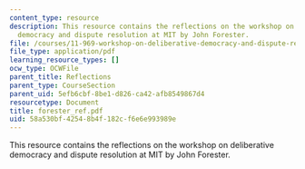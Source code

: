 ```yaml
---
content_type: resource
description: This resource contains the reflections on the workshop on deliberative
  democracy and dispute resolution at MIT by John Forester.
file: /courses/11-969-workshop-on-deliberative-democracy-and-dispute-resolution-summer-2005/58a530bf42548b4f182cf6e6e993989e_forester_ref.pdf
file_type: application/pdf
learning_resource_types: []
ocw_type: OCWFile
parent_title: Reflections
parent_type: CourseSection
parent_uid: 5efb6cbf-8be1-d826-ca42-afb8549867d4
resourcetype: Document
title: forester_ref.pdf
uid: 58a530bf-4254-8b4f-182c-f6e6e993989e
---
```

This resource contains the reflections on the workshop on deliberative democracy and dispute resolution at MIT by John Forester.

